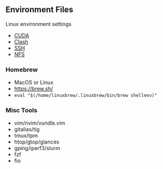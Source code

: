 ## Environment Files
Linux environment settings
- [CUDA](./cuda/)
- [Clash](./clash/)
- [SSH](./ssh/)
- [NFS](./nfs/)

### Homebrew
- MacOS or Linux
- https://brew.sh/
- `eval "$(/home/linuxbrew/.linuxbrew/bin/brew shellenv)"`

### Misc Tools
- vim/nvim/vundle.vim
- gitalias/tig
- tmux/tpm
- htop/gtop/glances
- gping/iperf3/slurm
- fzf
- fio